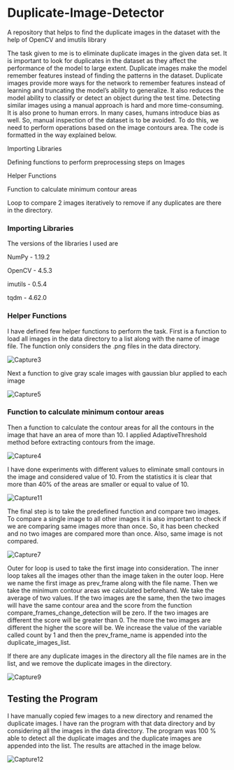 # Duplicate-Image-Detector
A repository that helps to find the duplicate images in the dataset with the help of OpenCV and imutils library


The task given to me is to eliminate duplicate images in the given data set. It is important to look for duplicates in the dataset as they affect the performance of the model to large extent. Duplicate images make the model remember features instead of finding the patterns in the dataset. Duplicate images provide more ways for the network to remember features instead of learning and truncating the model’s ability to generalize. It also reduces the model ability to classify or detect an object during the test time. 
Detecting similar images using a manual approach is hard and more time-consuming. It is also prone to human errors. In many cases, humans introduce bias as well. So, manual inspection of the dataset is to be avoided. 
To do this, we need to perform operations based on the image contours area. The code is formatted in the way explained below.

Importing Libraries

Defining functions to perform preprocessing steps on Images

Helper Functions

Function to calculate minimum contour areas 

Loop to compare 2 images iteratively to remove if any duplicates are there in the directory.

### Importing Libraries ###

The versions of the libraries I used are

NumPy - 1.19.2

OpenCV - 4.5.3

imutils - 0.5.4

tqdm - 4.62.0


### Helper Functions ###

I have defined few helper functions to perform the task. First is a function to load all images in the data directory to a list along with the name of image file.
The function only considers the .png files in the data directory. 

![Capture3](https://user-images.githubusercontent.com/55786239/139812846-353b8d6d-8b54-4b89-9dd5-f74d541da44c.PNG)

Next a function to give gray scale images with gaussian blur applied to each image

![Capture5](https://user-images.githubusercontent.com/55786239/139813066-a7763f7b-334a-4166-8012-ede4936e8ca1.PNG)

### Function to calculate minimum contour areas ###

Then a function to calculate the contour areas for all the contours in the image that have an area of more than 10.
I applied AdaptiveThreshold method before extracting contours from the image.

![Capture4](https://user-images.githubusercontent.com/55786239/139813328-1b714b1a-a442-445c-a340-b6a137684a27.PNG)

I have done experiments with different values to eliminate small contours in the image and considered value of 10.
From the statistics it is clear that more than 40% of the areas are smaller or equal to value of 10.

![Capture11](https://user-images.githubusercontent.com/55786239/139814249-537b4e33-cd78-4f25-80c8-0e2b89f616b5.PNG)


The final step is to take the predefined function and compare two images. To compare a single image to all other images it is also important to check if we are comparing same images more than once. So, it has been checked and no two images are compared more than once. Also, same image is not compared. 

![Capture7](https://user-images.githubusercontent.com/55786239/139814742-ce9c73cf-e1c4-46f7-9046-b5a74486fe6a.PNG)

Outer for loop is used to take the first image into consideration. The inner loop takes all the images other than the image taken in the outer loop. Here we name the first image as prev_frame along with the file name. Then we take the minimum contour areas we calculated beforehand. We take the average of two values. If the two images are the same, then the two images will have the same contour area and the score from the function compare_frames_change_detection will be zero. If the two images are different the score will be greater than 0. The more the two images are different the higher the score will be. We increase the value of the variable called count by 1 and then the prev_frame_name is appended into the duplicate_images_list.

If there are any duplicate images in the directory all the file names are in the list, and we remove the duplicate images in the directory.

![Capture9](https://user-images.githubusercontent.com/55786239/139814886-261af741-f122-42fd-a403-3529591c4b6a.PNG)


## Testing the Program ##

I have manually copied few images to a new directory and renamed the duplicate images. I have ran the program with that data directory and by considering all the images in the data directory. The program was 100 % able to detect all the duplicate images and the duplicate images are appended into the list. The results are attached in the image below.

![Capture12](https://user-images.githubusercontent.com/55786239/139815378-fb3769e0-00e3-4b8d-b029-cf7850ea46fe.PNG)
